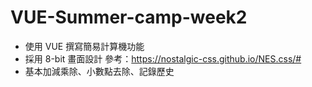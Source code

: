 # VUE-Summer-camp-week2

- 使用 VUE 撰寫簡易計算機功能
- 採用 8-bit 畫面設計
  參考：https://nostalgic-css.github.io/NES.css/#
- 基本加減乘除、小數點去除、記錄歷史
